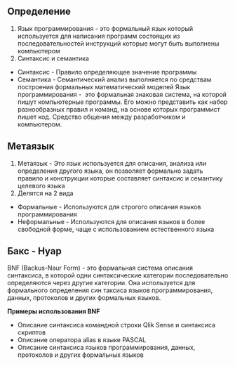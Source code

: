 ## Определение

1) Язык программирования - это формальный язык который используется для написания программ состоящих из последовательностей инструкций которые могут быть выполнены компьютером 
2)  Синтаксис и семантика 
- Синтаксис - Правило определяющее значение программы 
- Семантика - Семантический анализ выполняется по средствам построения формальных математический моделей 
Язык программирования -  это формальная знаковая система, на которой пишут компьютерные программы. Его можно представить как набор разнообразных правил и команд, на основе которых программист пишет код.
Средство общения между разработчиком и компьютером.
## Метаязык 

1) Метаязык - Это язык используется для описания, анализа или определения другого языка, он позволяет формально задать правило и конструкции которые составляет синтаксис и семантику целевого языка 
2) Делятся на 2 вида
- Формальные - Используются для строгого описания языков программирования 
- Неформальные - Используются для описания языков в более свободной форме, чаще с использованием естественного языка
## Бакс - Нуар 
BNF (Backus-Naur Form) - это формальная система описания синтаксиса, в которой одни синтаксические категории последовательно определяются через другие категории. Она используется для формального определения син таксиса языков программирования, данных, протоколов и других формальных языков.

**Примеры использования BNF**

- Описание синтаксиса командной строки Qlik Sense и синтаксиса скриптов
- Описание оператора alias в языке PASCAL
- Описание синтаксиса языков программирования, данных, протоколов и других формальных языков